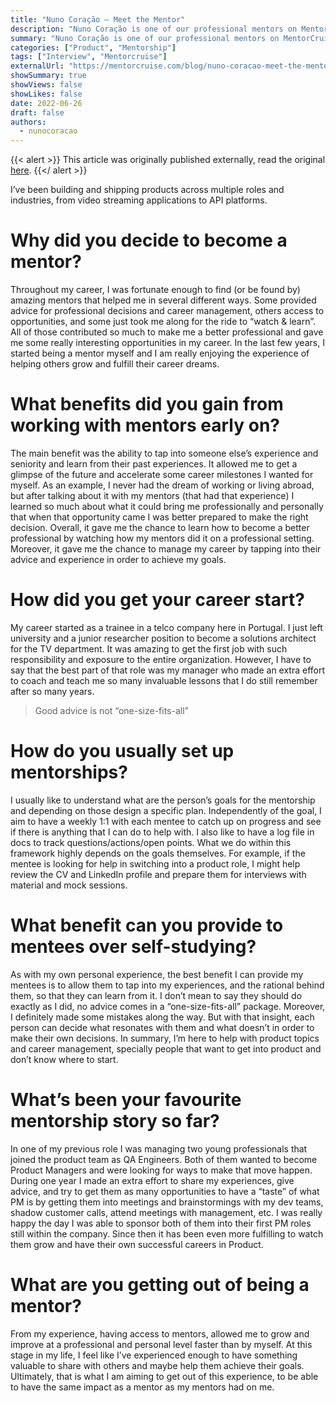 ```yaml
---
title: "Nuno Coração – Meet the Mentor"
description: "Nuno Coração is one of our professional mentors on MentorCruise and works as Staff Product Manager at Docker."
summary: "Nuno Coração is one of our professional mentors on MentorCruise and works as Staff Product Manager at Docker."
categories: ["Product", "Mentorship"]
tags: ["Interview", "Mentorcruise"]
externalUrl: "https://mentorcruise.com/blog/nuno-coracao-meet-the-mentor-01006/"
showSummary: true
showViews: false
showLikes: false
date: 2022-06-26
draft: false
authors:
  - nunocoracao
---
```


{{< alert >}}
This article was originally published externally, read the original <a target="_blank" href="https://mentorcruise.com/blog/nuno-coracao-meet-the-mentor-01006/">here</a>.
{{</ alert >}}


I’ve been building and shipping products across multiple roles and industries, from video streaming applications to API platforms.

# Why did you decide to become a mentor?
Throughout my career, I was fortunate enough to find (or be found by) amazing mentors that helped me in several different ways. Some provided advice for professional decisions and career management, others access to opportunities, and some just took me along for the ride to “watch & learn”. All of those contributed so much to make me a better professional and gave me some really interesting opportunities in my career. In the last few years, I started being a mentor myself and I am really enjoying the experience of helping others grow and fulfill their career dreams.

# What benefits did you gain from working with mentors early on?
The main benefit was the ability to tap into someone else’s experience and seniority and learn from their past experiences. It allowed me to get a glimpse of the future and accelerate some career milestones I wanted for myself. As an example, I never had the dream of working or living abroad, but after talking about it with my mentors (that had that experience) I learned so much about what it could bring me professionally and personally that when that opportunity came I was better prepared to make the right decision. Overall, it gave me the chance to learn how to become a better professional by watching how my mentors did it on a professional setting. Moreover, it gave me the chance to manage my career by tapping into their advice and experience in order to achieve my goals.

# How did you get your career start?
My career started as a trainee in a telco company here in Portugal. I just left university and a junior researcher position to become a solutions architect for the TV department. It was amazing to get the first job with such responsibility and exposure to the entire organization. However, I have to say that the best part of that role was my manager who made an extra effort to coach and teach me so many invaluable lessons that I do still remember after so many years.

> Good advice is not “one-size-fits-all”

# How do you usually set up mentorships?
I usually like to understand what are the person’s goals for the mentorship and depending on those design a specific plan. Independently of the goal, I aim to have a weekly 1:1 with each mentee to catch up on progress and see if there is anything that I can do to help with. I also like to have a log file in docs to track questions/actions/open points. What we do within this framework highly depends on the goals themselves. For example, if the mentee is looking for help in switching into a product role, I might help review the CV and LinkedIn profile and prepare them for interviews with material and mock sessions.

# What benefit can you provide to mentees over self-studying?
As with my own personal experience, the best benefit I can provide my mentees is to allow them to tap into my experiences, and the rational behind them, so that they can learn from it. I don’t mean to say they should do exactly as I did, no advice comes in a “one-size-fits-all” package. Moreover, I definitely made some mistakes along the way. But with that insight, each person can decide what resonates with them and what doesn’t in order to make their own decisions. In summary, I’m here to help with product topics and career management, specially people that want to get into product and don’t know where to start.

# What’s been your favourite mentorship story so far?
In one of my previous role I was managing two young professionals that joined the product team as QA Engineers. Both of them wanted to become Product Managers and were looking for ways to make that move happen. During one year I made an extra effort to share my experiences, give advice, and try to get them as many opportunities to have a “taste” of what PM is by getting them into meetings and brainstormings with my dev teams, shadow customer calls, attend meetings with management, etc. I was really happy the day I was able to sponsor both of them into their first PM roles still within the company. Since then it has been even more fulfilling to watch them grow and have their own successful careers in Product.

# What are you getting out of being a mentor?
From my experience, having access to mentors, allowed me to grow and improve at a professional and personal level faster than by myself. At this stage in my life, I feel like I’ve experienced enough to have something valuable to share with others and maybe help them achieve their goals. Ultimately, that is what I am aiming to get out of this experience, to be able to have the same impact as a mentor as my mentors had on me.
